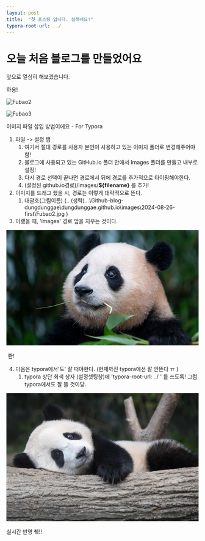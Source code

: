 ```yaml
---
layout: post
title:  "첫 포스팅 입니다. 설레네요!"
typora-root-url: ../
---
```


# 오늘 처음 블로그를 만들었어요

앞으로 열심히 해보겠습니다. 

하용!



![Fubao2]({{site.url}}/images\2024-08-26-first\Fubao2.jpg)



![Fubao3]({{site.url}}/images\2024-08-26-first\Fubao3.jpg)

이미지 파일 삽입 방법이에요 - For Typora

1. 파일 -> 설정 탭
   1. 여기서 절대 경로를 사용자 본인이 사용하고 있는 이미지 폴더로 변경해주어야 함!
   2. 블로그에 사용되고 있는 GitHub.io 폴더 안에서 Images 폴더를 만들고 내부로 설정!
   3.  다시 경로 선택이 끝나면 경로에서 뒤에 경로를 추가적으로 타이핑해야한다. 
   4. (설정된 github.io경로)/images/**${filename}** 를 추가!
2. 이미지를 드래그 했을 시, 경로는 이렇게 대략적으로 뜬다. 
   1. 대괄호(그림이름) (.. (생략)...\Github-blog-dungdunggae\dungdunggae.github.io\images\2024-08-26-first\Fubao2.jpg )
3. 이랬을 때, 'images' 경로 앞을 지우는 것이다. 

![Fubao2](\images\2024-08-26-first\Fubao2.jpg)

​	쫜! 

4. 다음은 typora에서'도' 잘 떠야한다. (현재까진 typora에선 잘 안뜬다 ㅠ )
   1. typora 상단 회색 상자 (설정셋팅창)에 'typora-root-url: ../ ' 를 쓰도록! 그럼 typora에서도 잘 뜰 것이당. 

![Fubao3](/images/2024-08-26-first/Fubao3.jpg)



실시간 반영 췍!!

